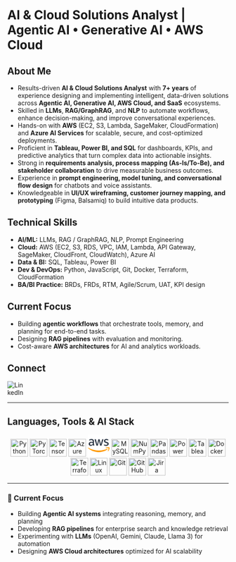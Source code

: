 # AI & Cloud Solutions Analyst | Agentic AI • Generative AI • AWS Cloud

## About Me
- Results-driven **AI & Cloud Solutions Analyst** with **7+ years** of experience designing and implementing intelligent, data-driven solutions across **Agentic AI, Generative AI, AWS Cloud, and SaaS** ecosystems.
- Skilled in **LLMs**, **RAG/GraphRAG**, and **NLP** to automate workflows, enhance decision-making, and improve conversational experiences.
- Hands-on with **AWS** (EC2, S3, Lambda, SageMaker, CloudFormation) and **Azure AI Services** for scalable, secure, and cost-optimized deployments.
- Proficient in **Tableau, Power BI, and SQL** for dashboards, KPIs, and predictive analytics that turn complex data into actionable insights.
- Strong in **requirements analysis, process mapping (As-Is/To-Be), and stakeholder collaboration** to drive measurable business outcomes.
- Experience in **prompt engineering, model tuning, and conversational flow design** for chatbots and voice assistants.
- Knowledgeable in **UI/UX wireframing, customer journey mapping, and prototyping** (Figma, Balsamiq) to build intuitive data products.

## Technical Skills
- **AI/ML:** LLMs, RAG / GraphRAG, NLP, Prompt Engineering  
- **Cloud:** AWS (EC2, S3, RDS, VPC, IAM, Lambda, API Gateway, SageMaker, CloudFront, CloudWatch), Azure AI  
- **Data & BI:** SQL, Tableau, Power BI  
- **Dev & DevOps:** Python, JavaScript, Git, Docker, Terraform, CloudFormation  
- **BA/BI Practice:** BRDs, FRDs, RTM, Agile/Scrum, UAT, KPI design

## Current Focus
- Building **agentic workflows** that orchestrate tools, memory, and planning for end-to-end tasks.  
- Designing **RAG pipelines** with evaluation and monitoring.  
- Cost-aware **AWS architectures** for AI and analytics workloads.

## Connect
<a href="https://www.linkedin.com/in/dheebika-krishnan/" target="_blank">
  <img align="left" alt="LinkedIn" width="40px" src="https://cdn.jsdelivr.net/gh/devicons/devicon/icons/linkedin/linkedin-original.svg" />
</a>
<br clear="left"/>

---

## Languages, Tools & AI Stack
<p align="center">

  <!-- Core AI -->
  <img src="https://cdn.jsdelivr.net/gh/devicons/devicon/icons/python/python-original.svg" width="40" height="40" title="Python"/>
  <img src="https://cdn.jsdelivr.net/gh/devicons/devicon/icons/pytorch/pytorch-original.svg" width="40" height="40" title="PyTorch"/>
  <img src="https://cdn.jsdelivr.net/gh/devicons/devicon/icons/tensorflow/tensorflow-original.svg" width="40" height="40" title="TensorFlow"/>
  <img src="https://cdn.jsdelivr.net/gh/devicons/devicon/icons/azure/azure-original.svg" width="40" height="40" title="Azure AI"/>
  <img src="https://raw.githubusercontent.com/devicons/devicon/master/icons/amazonwebservices/amazonwebservices-original-wordmark.svg" width="50" height="50" title="AWS Cloud"/>

  <!-- Data & Visualization -->
  <img src="https://cdn.jsdelivr.net/gh/devicons/devicon/icons/mysql/mysql-original.svg" width="40" height="40" title="MySQL"/>
  <img src="https://cdn.jsdelivr.net/gh/devicons/devicon/icons/numpy/numpy-original.svg" width="40" height="40" title="NumPy"/>
  <img src="https://cdn.jsdelivr.net/gh/devicons/devicon/icons/pandas/pandas-original.svg" width="40" height="40" title="Pandas"/>
  <img src="https://github.com/microsoft/PowerBI-Icons/raw/main/SVG/Power-BI.svg" width="40" height="40" title="Power BI"/>
  <img src="https://cdn.worldvectorlogo.com/logos/tableau-software.svg" width="40" height="40" title="Tableau"/>

  <!-- Cloud & DevOps -->
  <img src="https://cdn.jsdelivr.net/gh/devicons/devicon/icons/docker/docker-original.svg" width="40" height="40" title="Docker"/>
  <img src="https://cdn.jsdelivr.net/gh/devicons/devicon/icons/terraform/terraform-original.svg" width="40" height="40" title="Terraform"/>
  <img src="https://cdn.jsdelivr.net/gh/devicons/devicon/icons/linux/linux-original.svg" width="40" height="40" title="Linux"/>

  <!-- Collaboration & Version Control -->
  <img src="https://cdn.jsdelivr.net/gh/devicons/devicon/icons/git/git-original.svg" width="40" height="40" title="Git"/>
  <img src="https://cdn.jsdelivr.net/gh/devicons/devicon/icons/github/github-original.svg" width="40" height="40" title="GitHub"/>
  <img src="https://cdn.jsdelivr.net/gh/devicons/devicon/icons/jira/jira-original.svg" width="40" height="40" title="Jira"/>

</p>

---

### 🧠 Current Focus
- Building **Agentic AI systems** integrating reasoning, memory, and planning  
- Developing **RAG pipelines** for enterprise search and knowledge retrieval  
- Experimenting with **LLMs** (OpenAI, Gemini, Claude, Llama 3) for automation  
- Designing **AWS Cloud architectures** optimized for AI scalability  
